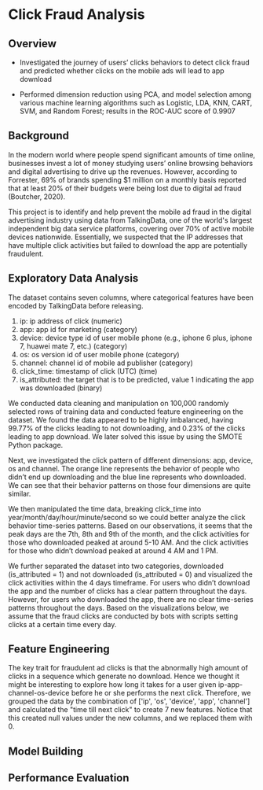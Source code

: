 # Click Fraud Analysis

## Overview
- Investigated the journey of users’ clicks behaviors to detect click fraud and predicted whether clicks on the mobile ads will lead to app download

- Performed dimension reduction using PCA, and model selection among various machine learning algorithms such as Logistic, LDA, KNN, CART, SVM, and Random Forest; results in the ROC-AUC score of 0.9907

## Background
In the modern world where people spend significant amounts of time online, businesses invest a lot of money studying users’ online browsing behaviors and digital advertising to drive up the revenues. However, according to Forrester, 69% of brands spending $1 million on a monthly basis reported that at least 20% of their budgets were being lost due to digital ad fraud (Boutcher, 2020).

This project is to identify and help prevent the mobile ad fraud in the digital advertising industry using data from TalkingData, one of the world's largest independent big data service platforms, covering over 70% of active mobile devices nationwide. Essentially, we suspected that the IP addresses that have multiple click activities but failed to download the app are potentially fraudulent.

## Exploratory Data Analysis
The dataset contains seven columns, where categorical features have been encoded by TalkingData before releasing.
1. ip: ip address of click (numeric)
2. app: app id for marketing (category)
3. device: device type id of user mobile phone (e.g., iphone 6 plus, iphone 7, huawei mate 7, etc.) (category)
4. os: os version id of user mobile phone (category)
5. channel: channel id of mobile ad publisher (category)
6. click_time: timestamp of click (UTC) (time)
7. is_attributed: the target that is to be predicted, value 1 indicating the app was downloaded (binary)

We conducted data cleaning and manipulation on 100,000 randomly selected rows of training data and conducted feature engineering on the dataset. We found the data appeared
to be highly imbalanced, having 99.77% of the clicks leading to not downloading, and 0.23% of the clicks leading to app download. We later solved this issue by using the SMOTE Python package.

Next, we investigated the click pattern of different dimensions: app, device, os and channel. The orange line represents the behavior of people who didn’t end up
downloading and the blue line represents who downloaded. We can see that their behavior patterns on those four dimensions are quite similar.

We then manipulated the time data, breaking click_time into year/month/day/hour/minute/second so we could better analyze the click behavior time-series patterns. Based on our observations, it seems that the peak days are the 7th, 8th and 9th of the month, and the click activities for those who downloaded peaked at around 5-10 AM. And the click activities for those who didn’t download peaked at around 4 AM and 1 PM.

We further separated the dataset into two categories, downloaded (is_attributed = 1) and not downloaded (is_attributed = 0) and visualized the click activities within the 4 days timeframe. For users who didn’t download the app and the number of clicks has a clear pattern throughout the days. However, for users who downloaded the app, there are no clear
time-series patterns throughout the days. Based on the visualizations below, we assume that the fraud clicks are conducted by bots with scripts setting clicks at a certain time every day.

## Feature Engineering
The key trait for fraudulent ad clicks is that the abnormally high amount of clicks in a sequence which generate no download. Hence we thought it might be interesting to explore how long it takes for a user given ip-app-channel-os-device before he or she performs the next click.
Therefore, we grouped the data by the combination of ['ip', 'os', 'device', 'app', 'channel'] and calculated the "time till next click" to create 7 new features. Notice that this created null values under the new columns, and we replaced them with 0.

## Model Building 


## Performance Evaluation
